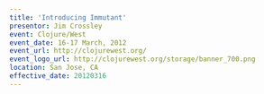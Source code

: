 ```yaml
---
title: 'Introducing Immutant'
presentor: Jim Crossley
event: Clojure/West
event_date: 16-17 March, 2012
event_url: http://clojurewest.org/
event_logo_url: http://clojurewest.org/storage/banner_700.png
location: San Jose, CA
effective_date: 20120316
---
```



